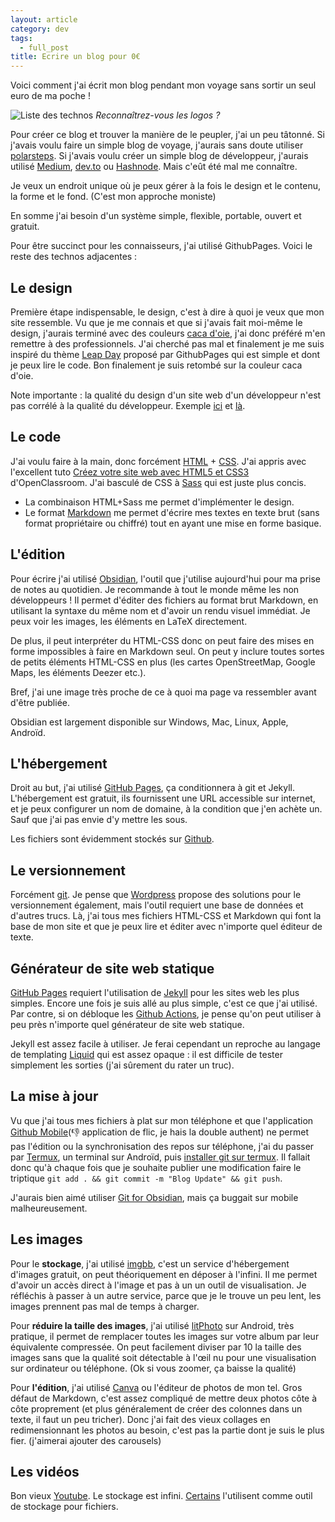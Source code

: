```yaml
---
layout: article
category: dev
tags:
  - full_post
title: Ecrire un blog pour 0€
---
```


Voici comment j'ai écrit mon blog pendant mon voyage sans sortir un seul euro de ma poche !

![Liste des technos](https://i.ibb.co/YXhYQ1q/techno3.jpg)
_Reconnaîtrez-vous les logos ?_

<!--more-->

Pour créer ce blog et trouver la manière de le peupler, j'ai un peu tâtonné. Si j'avais voulu faire un simple blog de voyage, j'aurais sans doute utiliser [polarsteps](https://www.polarsteps.com/). Si j'avais voulu créer un simple blog de développeur, j'aurais utilisé [Medium](https://medium.com/), [dev.to](https://dev.to) ou [Hashnode](hashnode.com). Mais c'eût été mal me connaître. 

Je veux un endroit unique où je peux gérer à la fois le design et le contenu, la forme et le fond. (C'est mon approche moniste)

En somme j'ai besoin d'un système simple, flexible, portable, ouvert et gratuit.

Pour être succinct pour les connaisseurs, j'ai utilisé GithubPages. Voici le reste des technos adjacentes :


## Le design

Première étape indispensable, le design, c'est à dire à quoi je veux que mon site ressemble. Vu que je me connais et que si j'avais fait moi-même le design, j'aurais terminé avec des couleurs [caca d'oie](https://fr.wikipedia.org/wiki/Caca_d%27oie), j'ai donc préféré m'en remettre à des professionnels. J'ai cherché pas mal et finalement je me suis inspiré du thème [Leap Day](https://github.com/pages-themes/leap-day) proposé par GithubPages qui est simple et dont je peux lire le code. Bon finalement je suis retombé sur la couleur caca d'oie.

Note importante : la qualité du design d'un site web d'un développeur n'est pas corrélé à la qualité du développeur. Exemple [ici](https://www.brendangregg.com/overview.html) et [là](https://bloggingfordevs.com/trends/).

## Le code

J'ai voulu faire à la main, donc forcément [HTML](https://developer.mozilla.org/fr/docs/Learn/Getting_started_with_the_web/HTML_basics) + [CSS](https://developer.mozilla.org/fr/docs/Learn/Getting_started_with_the_web/CSS_basics). J'ai appris avec l'excellent tuto [Créez votre site web avec HTML5 et CSS3](https://openclassrooms.com/fr/courses/1603881-creez-votre-site-web-avec-html5-et-css3) d'OpenClassroom. J'ai basculé de CSS à [Sass](https://sass-lang.com/) qui est juste plus concis.

- La combinaison HTML+Sass me permet d'implémenter le design.
- Le format [Markdown](https://www.markdownguide.org/getting-started/) me permet d'écrire mes textes en texte brut (sans format propriétaire ou chiffré) tout en ayant une mise en forme basique.

## L'édition

Pour écrire j'ai utilisé [Obsidian](https://obsidian.md/), l'outil que j'utilise aujourd'hui pour ma prise de notes au quotidien. Je recommande à tout le monde même les non développeurs ! Il permet d'éditer des fichiers au format brut Markdown, en utilisant la syntaxe du même nom et d'avoir un rendu visuel immédiat. Je peux voir les images, les éléments en LaTeX directement.

De plus, il peut interpréter du HTML-CSS donc on peut faire des mises en forme impossibles à faire en Markdown seul. On peut y inclure toutes sortes de petits éléments HTML-CSS en plus (les cartes OpenStreetMap, Google Maps, les éléments Deezer etc.).

Bref, j'ai une image très proche de ce à quoi ma page va ressembler avant d'être publiée.

Obsidian est largement disponible sur Windows, Mac, Linux, Apple, Androïd.

## L'hébergement

Droit au but, j'ai utilisé [GitHub Pages](https://pages.github.com/), ça conditionnera à git et Jekyll. L'hébergement est gratuit, ils fournissent une URL accessible sur internet, et je peux configurer un nom de domaine, à la condition que j'en achète un. Sauf que j'ai pas envie d'y mettre les sous.

Les fichiers sont évidemment stockés sur [Github](https://github.com/).

## Le versionnement

Forcément [git](https://git-scm.com/). Je pense que [Wordpress](https://fr.wordpress.org/) propose des solutions  pour le versionnement également, mais l'outil requiert une base de données et d'autres trucs. Là, j'ai tous mes fichiers HTML-CSS et Markdown qui font la base de mon site et que je peux lire et éditer avec n'importe quel éditeur de texte.

## Générateur de site web statique

 [GitHub Pages](https://pages.github.com/) requiert l'utilisation de [Jekyll](https://jekyllrb.com/)  pour les sites web les plus simples. Encore une fois je suis allé au plus simple, c'est ce que j'ai utilisé. Par contre, si on débloque les [Github Actions](https://docs.github.com/en/actions), je pense qu'on peut utiliser à peu près n'importe quel générateur de site web statique.

Jekyll est assez facile à utiliser. Je ferai cependant un reproche au langage de templating [Liquid](https://shopify.github.io/liquid/) qui est assez opaque : il est difficile de tester simplement les sorties (j'ai sûrement du rater un truc).

## La mise à jour

Vu que j'ai tous mes fichiers à plat sur mon téléphone et que l'application [Github Mobile](https://docs.github.com/fr/get-started/using-github/github-mobile)(👎 application de flic, je hais la double authent) ne permet pas l'édition ou la synchronisation des repos sur téléphone, j'ai du passer par [Termux](https://termux.dev/en/), un terminal sur Androïd, puis [installer git sur termux](https://www.techrepublic.com/article/how-to-install-git-on-android/). Il fallait donc qu'à chaque fois que je souhaite publier une modification faire le triptique `git add . && git commit -m "Blog Update" && git push`.

J'aurais bien aimé utiliser [Git for Obsidian](https://github.com/denolehov/obsidian-git), mais ça buggait sur mobile malheureusement.

## Les images

Pour le **stockage**, j'ai utilisé [imgbb](https://leoluoleke.imgbb.com/), c'est un service d'hébergement d'images gratuit, on peut théoriquement en déposer à l'infini. Il me permet d'avoir un accès direct à l'image et pas à un un outil de visualisation. Je réfléchis à passer à un autre service, parce que je le trouve un peu lent, les images prennent pas mal de temps à charger.

Pour **réduire la taille des images**, j'ai utilisé [litPhoto](https://litphoto-compress-resize.fr.softonic.com/android) sur Android, très pratique, il permet de remplacer toutes les images sur votre album par leur équivalente compressée. On peut facilement diviser par 10 la taille des images sans que la qualité soit détectable à l'œil nu pour une visualisation sur ordinateur ou téléphone. (Ok si vous zoomer, ça baisse la qualité)

Pour **l'édition**, j'ai utilisé [Canva](https://www.canva.com/) ou l'éditeur de photos de mon tel. Gros défaut de Markdown, c'est assez compliqué de mettre deux photos côte à côte proprement (et plus généralement de créer des colonnes dans un texte, il faut un peu tricher). Donc j'ai fait des vieux collages en redimensionnant les photos au besoin, c'est pas la partie dont je suis le plus fier. (j'aimerai ajouter des carousels)

## Les vidéos 

Bon vieux [Youtube](https://www.youtube.com/watch?v=HBfy_kjkt4I&pp=ygUKY2hhdCBuaW5qYQ%3D%3D). Le stockage est infini. [Certains](https://hackaday.com/2023/02/21/youtube-as-infinite-file-storage/) l'utilisent comme outil de stockage pour fichiers.







